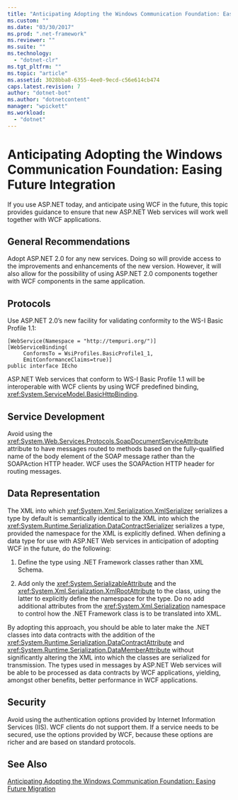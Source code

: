 ```yaml
---
title: "Anticipating Adopting the Windows Communication Foundation: Easing Future Integration"
ms.custom: ""
ms.date: "03/30/2017"
ms.prod: ".net-framework"
ms.reviewer: ""
ms.suite: ""
ms.technology: 
  - "dotnet-clr"
ms.tgt_pltfrm: ""
ms.topic: "article"
ms.assetid: 3028bba8-6355-4ee0-9ecd-c56e614cb474
caps.latest.revision: 7
author: "dotnet-bot"
ms.author: "dotnetcontent"
manager: "wpickett"
ms.workload: 
  - "dotnet"
---
```

# Anticipating Adopting the Windows Communication Foundation: Easing Future Integration
If you use ASP.NET today, and anticipate using WCF in the future, this topic provides guidance to ensure that new ASP.NET Web services will work well together with WCF applications.  
  
## General Recommendations  
 Adopt ASP.NET 2.0 for any new services. Doing so will provide access to the improvements and enhancements of the new version. However, it will also allow for the possibility of using ASP.NET 2.0 components together with WCF components in the same application.  
  
## Protocols  
 Use ASP.NET 2.0’s new facility for validating conformity to the WS-I Basic Profile 1.1:  
  
```  
[WebService(Namespace = "http://tempuri.org/")]  
[WebServiceBinding(  
     ConformsTo = WsiProfiles.BasicProfile1_1,  
     EmitConformanceClaims=true)]  
public interface IEcho  
```  
  
 ASP.NET Web services that conform to WS-I Basic Profile 1.1 will be interoperable with WCF clients by using WCF predefined binding, <xref:System.ServiceModel.BasicHttpBinding>.  
  
## Service Development  
 Avoid using the <xref:System.Web.Services.Protocols.SoapDocumentServiceAttribute> attribute to have messages routed to methods based on the fully-qualified name of the body element of the SOAP message rather than the SOAPAction HTTP header. WCF uses the SOAPAction HTTP header for routing messages.  
  
## Data Representation  
 The XML into which <xref:System.Xml.Serialization.XmlSerializer> serializes a type by default is semantically identical to the XML into which the <xref:System.Runtime.Serialization.DataContractSerializer> serializes a type, provided the namespace for the XML is explicitly defined. When defining a data type for use with ASP.NET Web services in anticipation of adopting WCF in the future, do the following:  
  
1.  Define the type using .NET Framework classes rather than XML Schema.  
  
2.  Add only the <xref:System.SerializableAttribute> and the <xref:System.Xml.Serialization.XmlRootAttribute> to the class, using the latter to explicitly define the namespace for the type. Do no add additional attributes from the <xref:System.Xml.Serialization> namespace to control how the .NET Framework class is to be translated into XML.  
  
 By adopting this approach, you should be able to later make the .NET classes into data contracts with the addition of the <xref:System.Runtime.Serialization.DataContractAttribute> and <xref:System.Runtime.Serialization.DataMemberAttribute> without significantly altering the XML into which the classes are serialized for transmission. The types used in messages by ASP.NET Web services will be able to be processed as data contracts by WCF applications, yielding, amongst other benefits, better performance in WCF applications.  
  
## Security  
 Avoid using the authentication options provided by Internet Information Services (IIS). WCF clients do not support them. If a service needs to be secured, use the options provided by WCF, because these options are richer and are based on standard protocols.  
  
## See Also  
 [Anticipating Adopting the Windows Communication Foundation: Easing Future Migration](../../../../docs/framework/wcf/feature-details/anticipating-adopting-wcf-migration.md)
